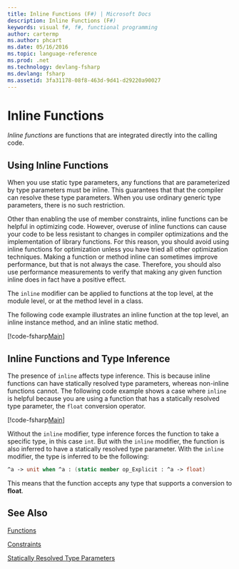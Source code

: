 ```yaml
---
title: Inline Functions (F#) | Microsoft Docs
description: Inline Functions (F#)
keywords: visual f#, f#, functional programming
author: cartermp
ms.author: phcart
ms.date: 05/16/2016
ms.topic: language-reference
ms.prod: .net
ms.technology: devlang-fsharp
ms.devlang: fsharp
ms.assetid: 3fa31178-08f8-463d-9d41-d29220a90027 
---
```


# Inline Functions

*Inline functions* are functions that are integrated directly into the calling code.


## Using Inline Functions
When you use static type parameters, any functions that are parameterized by type parameters must be inline. This guarantees that that the compiler can resolve these type parameters. When you use ordinary generic type parameters, there is no such restriction.

Other than enabling the use of member constraints, inline functions can be helpful in optimizing code. However, overuse of inline functions can cause your code to be less resistant to changes in compiler optimizations and the implementation of library functions. For this reason, you should avoid using inline functions for optimization unless you have tried all other optimization techniques. Making a function or method inline can sometimes improve performance, but that is not always the case. Therefore, you should also use performance measurements to verify that making any given function inline does in fact have a positive effect.

The `inline` modifier can be applied to functions at the top level, at the module level, or at the method level in a class.

The following code example illustrates an inline function at the top level, an inline instance method, and an inline static method.

[!code-fsharp[Main](../../../../samples/snippets/fsharp/lang-ref-3/snippet201.fs)]
    
## Inline Functions and Type Inference
The presence of `inline` affects type inference. This is because inline functions can have statically resolved type parameters, whereas non-inline functions cannot. The following code example shows a case where `inline` is helpful because you are using a function that has a statically resolved type parameter, the `float` conversion operator.

[!code-fsharp[Main](../../../../samples/snippets/fsharp/lang-ref-3/snippet202.fs)]

Without the `inline` modifier, type inference forces the function to take a specific type, in this case `int`. But with the `inline` modifier, the function is also inferred to have a statically resolved type parameter. With the `inline` modifier, the type is inferred to be the following:

```fsharp
^a -> unit when ^a : (static member op_Explicit : ^a -> float)
```

This means that the function accepts any type that supports a conversion to **float**.


## See Also
[Functions](index.md)

[Constraints](../generics/constraints.md)

[Statically Resolved Type Parameters](../generics/statically-resolved-type-parameters.md)
